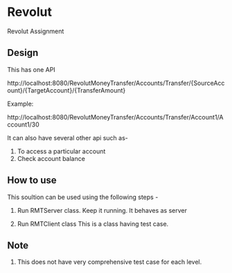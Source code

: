 # Revolut
Revolut Assignment

## Design

This has one API

http://localhost:8080/RevolutMoneyTransfer/Accounts/Transfer/{SourceAccount}/{TargetAccount}/{TransferAmount}

Example:

http://localhost:8080/RevolutMoneyTransfer/Accounts/Transfer/Account1/Account1/30

It can also have several other api such as-
1. To access a particular account
2. Check account balance

## How to use

This soultion can be used using the following steps - 

1. Run RMTServer class. 
Keep it running. It behaves as server

2. Run RMTClient class
This is a class having test case.

## Note

1. This does not have very comprehensive test case for each level.
